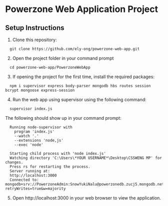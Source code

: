 # Powerzone Web Application Project

## Setup Instructions
1. Clone this repository:
```
  git clone https://github.com/ely-ong/powerzone-web-app.git
```

2. Open the project folder in your command prompt 
```
  cd powerzone-web-app/PowerzoneWebApp
```

3. If opening the project for the first time, install the required packages:
```
  npm i supervisor express body-parser mongodb hbs routes session bcrypt mongoose express-session
```

4. Run the web app using supervisor using the following command:
```
  supervisor index.js
```

  The following should show up in your command prompt:
  ```
    Running node-supervisor with
      program 'index.js'
      --watch '.'
      --extensions 'node,js'
      --exec 'node'
    
    Starting child process with 'node index.js'
    Watching directory 'C:\Users\*YOUR USERNAME*\Desktop\CSSWENG MP' for changes.
    Press rs for restarting the process.
    Server running at:
    http://localhost:3000
    Connected to: mongodb+srv://PowerzoneAdmin:SnowYukiNalu@powerzonedb.zucj5.mongodb.net/Database?retryWrites=true&w=majority
  ```
5. Open http://localhost:3000 in your web browser to view the application.
